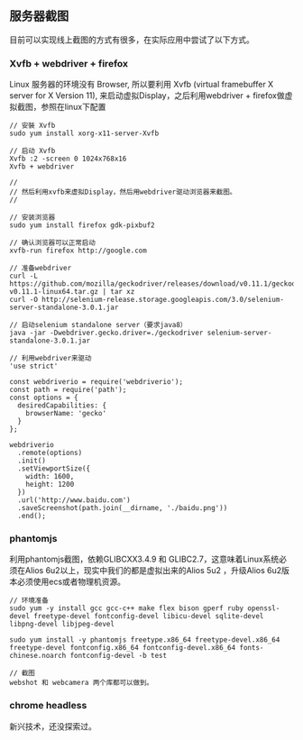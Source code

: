 ## 服务器截图

目前可以实现线上截图的方式有很多，在实际应用中尝试了以下方式。

### Xvfb + webdriver + firefox

Linux 服务器的环境没有 Browser, 所以要利用 Xvfb (virtual framebuffer X server for X Version 11), 来启动虚拟Display，之后利用webdriver + firefox做虚拟截图，参照在linux下配置

```
// 安裝 Xvfb
sudo yum install xorg-x11-server-Xvfb

// 启动 Xvfb
Xvfb :2 -screen 0 1024x768x16
Xvfb + webdriver

//
// 然后利用xvfb来虚拟Display，然后用webdriver驱动浏览器来截图。
//

// 安装浏览器
sudo yum install firefox gdk-pixbuf2

// 确认浏览器可以正常启动
xvfb-run firefox http://google.com

// 准备webdriver
curl -L https://github.com/mozilla/geckodriver/releases/download/v0.11.1/geckodriver-v0.11.1-linux64.tar.gz | tar xz
curl -O http://selenium-release.storage.googleapis.com/3.0/selenium-server-standalone-3.0.1.jar

// 启动selenium standalone server（要求java8）
java -jar -Dwebdriver.gecko.driver=./geckodriver selenium-server-standalone-3.0.1.jar

// 利用webdriver来驱动
'use strict'

const webdriverio = require('webdriverio');
const path = require('path');
const options = {
  desiredCapabilities: {
    browserName: 'gecko'
  }
};

webdriverio
  .remote(options)
  .init()
  .setViewportSize({
    width: 1600,
    height: 1200
  })
  .url('http://www.baidu.com')
  .saveScreenshot(path.join(__dirname, './baidu.png'))
  .end();
```

### phantomjs

利用phantomjs截图，依赖GLIBCXX3.4.9 和 GLIBC2.7，这意味着Linux系统必须在Alios 6u2以上，现实中我们的都是虚拟出来的Alios 5u2 ，升级Alios 6u2版本必须使用ecs或者物理机资源。

```
// 环境准备
sudo yum -y install gcc gcc-c++ make flex bison gperf ruby openssl-devel freetype-devel fontconfig-devel libicu-devel sqlite-devel libpng-devel libjpeg-devel

sudo yum install -y phantomjs freetype.x86_64 freetype-devel.x86_64 freetype-devel fontconfig.x86_64 fontconfig-devel.x86_64 fonts-chinese.noarch fontconfig-devel -b test

// 截图
webshot 和 webcamera 两个库都可以做到。
```

### chrome headless

新兴技术，还没探索过。